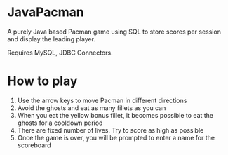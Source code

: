 # JavaPacman
 A purely Java based Pacman game using SQL to store scores per session and display the leading player.
 
 Requires MySQL, JDBC Connectors.
 
 # How to play
 
 1. Use the arrow keys to move Pacman in different directions
 2. Avoid the ghosts and eat as many fillets as you can
 3. When you eat the yellow bonus fillet, it becomes possible to eat the ghosts for a cooldown period
 4. There are fixed number of lives. Try to score as high as possible
 5. Once the game is over, you will be prompted to enter a name for the scoreboard
